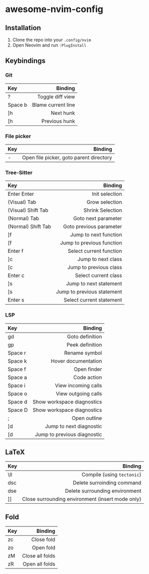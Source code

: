 # awesome-nvim-config

## Installation
1. Clone the repo into your `.config/nvim`
2. Open Neovim and run `:PlugInstall`

## Keybindings

### Git
| Key | Binding |
|:--|--:|
|?|Toggle diff view|
|Space b|Blame current line|
|]h|Next hunk|
|[h|Previous hunk|

### File picker
| Key | Binding |
|:--|--:|
|-|Open file picker, goto parent directory|

### Tree-Sitter
| Key | Binding |
|:--|--:|
|Enter Enter|Init selection|
|(Visual) Tab|Grow selection|
|(Visual) Shift Tab|Shrink Selection|
|(Normal) Tab|Goto next parameter|
|(Normal) Shift Tab|Goto previous parameter|
|\]f|Jump to next function|
|\[f|Jump to previous function|
|Enter f|Select current function|
|\]c|Jump to next class|
|\[c|Jump to previous class|
|Enter c|Select current class|
|\]s|Jump to next statement|
|\[s|Jump to previous statement|
|Enter s|Select current statement|

### LSP
| Key | Binding |
|:--|--:|
|gd|Goto definition|
|gp|Peek definition|
|Space r|Rename symbol|
|Space k|Hover documentation|
|Space f|Open finder|
|Space a|Code action|
|Space i|View incoming calls|
|Space o|View outgoing calls|
|Space d|Show workspace diagnostics|
|Space D|Show workspace diagnostics|
|;|Open outline|
|\]d|Jump to next diagnostic|
|\[d|Jump to previous diagnostic|

## LaTeX
| Key | Binding |
|:--|--:|
|\ll|Compile (using `tectonic`)|
|dsc|Delete surroinding command|
|dse|Delete surrounding environment|
|]]|Close surrounding environment (insert mode only)|

## Fold
| Key | Binding |
|:--|--:|
|zc|Close fold|
|zo|Open fold|
|zM|Close all folds|
|zR|Open all folds|
